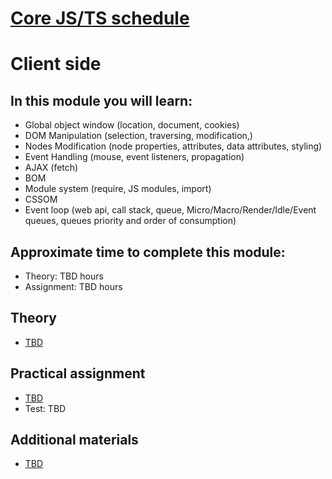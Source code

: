 # [Core JS/TS schedule](../README.md) 
# Client side

## In this module you will learn:
- Global object window (location, document, cookies)
- DOM Manipulation (selection, traversing, modification,)
- Nodes Modification (node properties, attributes, data attributes, styling)
- Event Handling (mouse, event listeners, propagation)
- AJAX (fetch)
- BOM
- Module system (require, JS modules, import)
- CSSOM
- Event loop (web api, call stack, queue, Micro/Macro/Render/Idle/Event queues, queues priority and order of consumption)

## Approximate time to complete this module:

- Theory: TBD hours
- Assignment: TBD hours

## Theory

- [TBD](#)

## Practical assignment

- [TBD](#)
- Test: TBD

## Additional materials

- [TBD](#)

